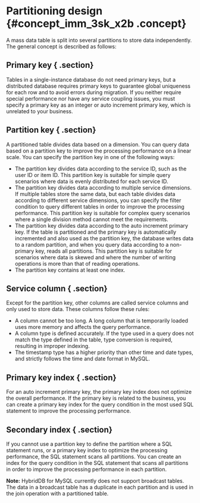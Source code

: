 # Partitioning design {#concept_imm_3sk_x2b .concept}

A mass data table is split into several partitions to store data independently. The general concept is described as follows:

## Primary key { .section}

Tables in a single-instance database do not need primary keys, but a distributed database requires primary keys to guarantee global uniqueness for each row and to avoid errors during migration. If you neither require special performance nor have any service coupling issues, you must specify a primary key as an integer or auto increment primary key, which is unrelated to your business.

## Partition key { .section}

A partitioned table divides data based on a dimension. You can query data based on a partition key to improve the processing performance on a linear scale. You can specify the partition key in one of the following ways:

-   The partition key divides data according to the service ID, such as the user ID or item ID. This partition key is suitable for simple query scenarios where data is evenly distributed for each service ID.
-   The partition key divides data according to multiple service dimensions. If multiple tables store the same data, but each table divides data according to different service dimensions, you can specify the filter condition to query different tables in order to improve the processing performance. This partition key is suitable for complex query scenarios where a single division method cannot meet the requirements.
-   The partition key divides data according to the auto increment primary key. If the table is partitioned and the primary key is automatically incremented and also used as the partition key, the database writes data to a random partition, and when you query data according to a non-primary key, reads all partitions. This partition key is suitable for scenarios where data is skewed and where the number of writing operations is more than that of reading operations.
-   The partition key contains at least one index.

## Service column { .section}

Except for the partition key, other columns are called service columns and only used to store data. These columns follow these rules:

-   A column cannot be too long. A long column that is temporarily loaded uses more memory and affects the query performance.
-   A column type is defined accurately. If the type used in a query does not match the type defined in the table, type conversion is required, resulting in improper indexing.
-   The timestamp type has a higher priority than other time and date types, and strictly follows the time and date format in MySQL.

## Primary key index { .section}

For an auto increment primary key, the primary key index does not optimize the overall performance. If the primary key is related to the business, you can create a primary key index for the query condition in the most used SQL statement to improve the processing performance.

## Secondary index { .section}

If you cannot use a partition key to define the partition where a SQL statement runs, or a primary key index to optimize the processing performance, the SQL statement scans all partitions. You can create an index for the query condition in the SQL statement that scans all partitions in order to improve the processing performance in each partition.

**Note:** HybridDB for MySQL currently does not support broadcast tables. The data in a broadcast table has a duplicate in each partition and is used in the join operation with a partitioned table.

